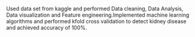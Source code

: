 Used data set from kaggle and performed Data cleaning, Data Analysis, Data visualization and Feature engineering.Implemented machine learning algorithms and performed kfold cross validation to detect kidney disease and achieved accuracy of 100%.
